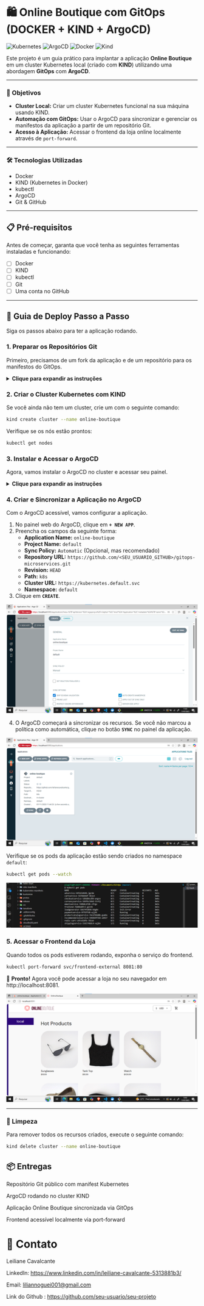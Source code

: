 # 🛍️ Online Boutique com GitOps (DOCKER + KIND + ArgoCD)

![Kubernetes](https://img.shields.io/badge/Kubernetes-326CE5?style=for-the-badge&logo=kubernetes&logoColor=white)
![ArgoCD](https://img.shields.io/badge/ArgoCD-EF7B4D?style=for-the-badge&logo=argo&logoColor=white)
![Docker](https://img.shields.io/badge/Docker-2496ED?style=for-the-badge&logo=docker&logoColor=white)
![Kind](https://img.shields.io/badge/KIND-326CE5?style=for-the-badge&logo=kubernetes&logoColor=white)

Este projeto é um guia prático para implantar a aplicação **Online Boutique** em um cluster Kubernetes local (criado com **KIND**) utilizando uma abordagem **GitOps** com **ArgoCD**.

---

### 🎯 Objetivos

- **Cluster Local:** Criar um cluster Kubernetes funcional na sua máquina usando KIND.
- **Automação com GitOps:** Usar o ArgoCD para sincronizar e gerenciar os manifestos da aplicação a partir de um repositório Git.
- **Acesso à Aplicação:** Acessar o frontend da loja online localmente através de `port-forward`.

---

### 🛠️ Tecnologias Utilizadas

- Docker
- KIND (Kubernetes in Docker)
- kubectl
- ArgoCD
- Git & GitHub

---

## 📋 Pré-requisitos

Antes de começar, garanta que você tenha as seguintes ferramentas instaladas e funcionando:

- [ ] Docker
- [ ] KIND
- [ ] kubectl
- [ ] Git
- [ ] Uma conta no GitHub

---

## 🚀 Guia de Deploy Passo a Passo

Siga os passos abaixo para ter a aplicação rodando.

### 1. Preparar os Repositórios Git

Primeiro, precisamos de um fork da aplicação e de um repositório para os manifestos do GitOps.

<details>
<summary><strong>Clique para expandir as instruções</strong></summary>

1.  **Faça o Fork do Online Boutique:**
    - Acesse o repositório GoogleCloudPlatform/microservices-demo e clique em "Fork".

2.  **Clone o seu fork localmente:**
    ```bash
    git clone https://github.com/<SEU_USUARIO_GITHUB>/microservices-demo.git
    ```

3.  **Crie um novo repositório no GitHub para o GitOps:**
    - Crie um repositório público chamado `gitops-microservices`.

4.  **Copie o manifesto do Kubernetes para o novo repositório:**
    ```bash
    # Crie a estrutura de pastas
    mkdir -p gitops-microservices/k8s

    # Copie o manifesto da aplicação para o novo diretório
    cp microservices-demo/release/kubernetes-manifests.yaml gitops-microservices/k8s/online-boutique.yaml
    ```

5.  **Envie o manifesto para o seu repositório GitOps:**
    ```bash
    cd gitops-microservices
    git init
    git remote add origin https://github.com/<SEU_USUARIO_GITHUB>/gitops-microservices.git
    git add .
    git commit -m "feat: Adiciona manifesto do Online Boutique"
    git push -u origin main
    ```
</details>

### 2. Criar o Cluster Kubernetes com KIND

Se você ainda não tem um cluster, crie um com o seguinte comando:

```bash
kind create cluster --name online-boutique
```

Verifique se os nós estão prontos:
```bash
kubectl get nodes
```

### 3. Instalar e Acessar o ArgoCD

Agora, vamos instalar o ArgoCD no cluster e acessar seu painel.

<details>
<summary><strong>Clique para expandir as instruções</strong></summary>

1.  **Instale o ArgoCD:**
    ```bash
    # Crie o namespace para o ArgoCD
    kubectl create namespace argocd

    # Aplique os manifestos de instalação
    kubectl apply -n argocd -f https://raw.githubusercontent.com/argoproj/argo-cd/stable/manifests/install.yaml
    ```
    Aguarde até que todos os pods no namespace `argocd` estejam `Running`.
    ```bash
    kubectl get pods -n argocd --watch
    ```

2.  **Acesse o painel do ArgoCD via `port-forward`:**
    ```bash
    kubectl port-forward svc/argocd-server -n argocd 8080:443
    ```
    - Abra no seu navegador: https://localhost:8080

![](/Assets/argo%201.png)

3.  **Faça o login:**
    - **Usuário:** `admin`
    - **Senha:** Recupere a senha inicial com o comando abaixo:
      ```bash
      kubectl -n argocd get secret argocd-initial-admin-secret -o jsonpath="{.data.password}" | base64 -d
      ```
</details>

### 4. Criar e Sincronizar a Aplicação no ArgoCD

Com o ArgoCD acessível, vamos configurar a aplicação.

1.  No painel web do ArgoCD, clique em **`+ NEW APP`**.
2.  Preencha os campos da seguinte forma:
    - **Application Name:** `online-boutique`
    - **Project Name:** `default`
    - **Sync Policy:** `Automatic` (Opcional, mas recomendado)
    - **Repository URL:** `https://github.com/<SEU_USUARIO_GITHUB>/gitops-microservices.git`
    - **Revision:** `HEAD`
    - **Path:** `k8s`
    - **Cluster URL:** `https://kubernetes.default.svc`
    - **Namespace:** `default`
3.  Clique em **`CREATE`**.

![](/Assets/argo%203.png)

4.  O ArgoCD começará a sincronizar os recursos. Se você não marcou a política como automática, clique no botão **`SYNC`** no painel da aplicação.

![](/Assets/argo%204.png)

Verifique se os pods da aplicação estão sendo criados no namespace `default`:
```bash
kubectl get pods --watch
```
![](/Assets/comandos%201.png)

### 5. Acessar o Frontend da Loja

Quando todos os pods estiverem rodando, exponha o serviço do frontend.

```bash
kubectl port-forward svc/frontend-external 8081:80
```

🎉 **Pronto!** Agora você pode acessar a loja no seu navegador em http://localhost:8081.

![](/Assets/onlineb.png)

---

### 🧹 Limpeza

Para remover todos os recursos criados, execute o seguinte comando:

```bash
kind delete cluster --name online-boutique
```

## 📦 Entregas
Repositório Git público com manifest Kubernetes

ArgoCD rodando no cluster KIND

Aplicação Online Boutique sincronizada via GitOps

Frontend acessível localmente via port-forward

# 📧 Contato
Leiliane Cavalcante

LinkedIn: https://www.linkedin.com/in/leiliane-cavalcante-5313881b3/

Email: liliannoguei001@gmail.com

Link do Github : https://github.com/seu-usuario/seu-projeto